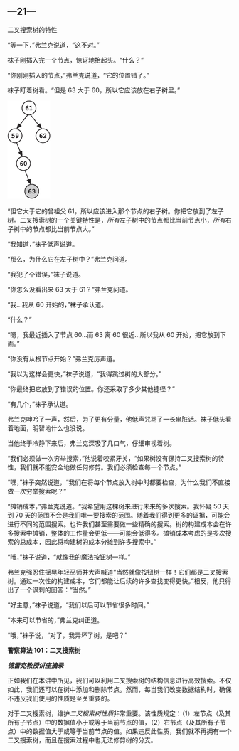 ## —21—

二叉搜索树的特性

“等一下，”弗兰克说道，“这不对。”

袜子刚插入完一个节点，惊讶地抬起头。“什么？”

“你刚刚插入的节点，”弗兰克说道，“它的位置错了。”

袜子盯着树看。“但是 63 大于 60，所以它应该放在右子树里。”

![image](img/f0172-01.jpg)

“但它大于它的曾祖父 61，所以应该进入那个节点的右子树。你把它放到了左子树。二叉搜索树的一个关键特性是，*所有*左子树中的节点都比当前节点小，*所有*右子树中的节点都比当前节点大。”

“我知道，”袜子低声说道。

“那么，为什么它在左子树中？”弗兰克问道。

“我犯了个错误，”袜子说道。

“你怎么没看出来 63 大于 61？”弗兰克问道。

“我...我从 60 开始的，”袜子承认道。

“什么？”

“嗯，我最近插入了节点 60...而 63 离 60 很近...所以我从 60 开始，把它放到下面。”

“你没有从根节点开始？”弗兰克厉声道。

“我以为这样会更快，”袜子说道，“我得跳过树的大部分。”

“你最终把它放到了错误的位置。你还采取了多少其他捷径？”

“有几个，”袜子承认道。

弗兰克呻吟了一声，然后，为了更有分量，他低声咒骂了一长串脏话。袜子低头看着地面，明智地什么也没说。

当他终于冷静下来后，弗兰克深吸了几口气，仔细审视着树。

“我们必须做一次穷举搜索，”他说着咬紧牙关，“如果树没有保持二叉搜索树的特性，我们就不能安全地做任何修剪。我们必须检查每一个节点。”

“嘿，”袜子突然说道，“我们在将每个节点放入树中时都要检查，为什么我们不直接做一次穷举搜索呢？”

“摊销成本，”弗兰克说道。“我希望用这棵树来进行未来的多次搜索。我怀疑 50 天到 70 天的范围不会是我们唯一要搜索的范围。随着我们得到更多的证据，可能会进行不同的范围搜索。也许我们甚至需要做一些精确的搜索。树的构建成本会在许多搜索中摊销，整体的工作量会更低——可能会低得多。摊销成本考虑的是多次搜索的总成本，因此将构建树的成本分摊到许多搜索中。”

“哦，”袜子说道，“就像我的魔法按钮树一样。”

弗兰克强忍住摇晃年轻巫师并大声喊道“当然就像按钮树一样！它们都是二叉搜索树。通过一次性的构建成本，它们都能让后续的许多查找变得更快。”相反，他只得出了一个讽刺的回答：“当然。”

“好主意，”袜子说道，“我们以后可以节省很多时间。”

“本来可以节省的，”弗兰克纠正道。

“哦，”袜子说，“对了，我弄坏了树，是吧？”

**警察算法 101：二叉搜索树**

***德雷克教授讲座摘录***

正如我们在本讲中所见，我们可以利用二叉搜索树的结构信息进行高效搜索。不仅如此，我们还可以在树中添加和删除节点。然而，每当我们改变数据结构时，确保不违反我们使用的性质是至关重要的。

对于二叉搜索树，维护*二叉搜索树性质*非常重要。该性质规定：（1）左节点（及其所有子节点）中的数据值小于或等于当前节点的值，（2）右节点（及其所有子节点）中的数据值大于或等于当前节点的值。如果违反此性质，我们就不再拥有一个二叉搜索树，而且在搜索过程中也无法修剪树的分支。
